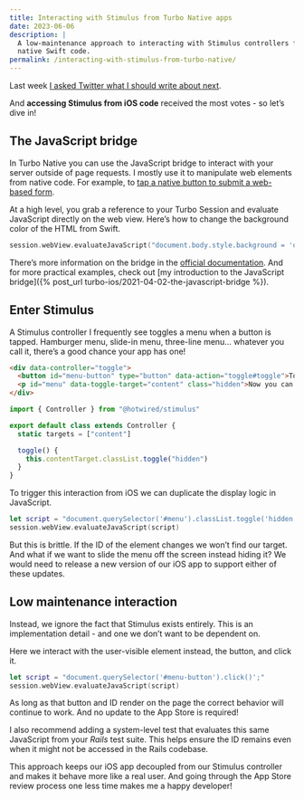 ```yaml
---
title: Interacting with Stimulus from Turbo Native apps
date: 2023-06-06
description: |
  A low-maintenance approach to interacting with Stimulus controllers from
  native Swift code.
permalink: /interacting-with-stimulus-from-turbo-native/
---
```


Last week [I asked Twitter what I should write about next](https://twitter.com/joemasilotti/status/1664632478752210944).

And **accessing Stimulus from iOS code** received the most votes - so let’s dive in!

## The JavaScript bridge

In Turbo Native you can use the JavaScript bridge to interact with your server outside of page requests. I mostly use it to manipulate web elements from native code. For example, to [tap a native button to submit a web-based form](https://www.youtube.com/watch?v=vgLIWVWAYrg).

At a high level, you grab a reference to your Turbo Session and evaluate JavaScript directly on the web view. Here’s how to change the background color of the HTML from Swift.

```swift
session.webView.evaluateJavaScript("document.body.style.background = 'orange';")
```

There’s more information on the bridge in the [official documentation](https://github.com/hotwired/turbo-ios/blob/main/Docs/Advanced.md#native---javascript-integration). And for more practical examples, check out [my introduction to the JavaScript bridge]({% post_url turbo-ios/2021-04-02-the-javascript-bridge %}).

## Enter Stimulus

A Stimulus controller I frequently see toggles a menu when a button is tapped. Hamburger menu, slide-in menu, three-line menu… whatever you call it, there’s a good chance your app has one!

```html
<div data-controller="toggle">
  <button id="menu-button" type="button" data-action="toggle#toggle">Toggle</button>
  <p id="menu" data-toggle-target="content" class="hidden">Now you can see me!</p>
</div>
```

```javascript
import { Controller } from "@hotwired/stimulus"

export default class extends Controller {
  static targets = ["content"]

  toggle() {
    this.contentTarget.classList.toggle("hidden")
  }
}
```

To trigger this interaction from iOS we can duplicate the display logic in JavaScript.

```swift
let script = "document.querySelector('#menu').classList.toggle('hidden');"
session.webView.evaluateJavaScript(script)
```

But this is brittle. If the ID of the element changes we won’t find our target. And what if we want to slide the menu off the screen instead hiding it? We would need to release a new version of our iOS app to support either of these updates.

## Low maintenance interaction

Instead, we ignore the fact that Stimulus exists entirely. This is an implementation detail - and one we don’t want to be dependent on.

Here we interact with the user-visible element instead, the button, and click it.

```swift
let script = "document.querySelector('#menu-button').click()';"
session.webView.evaluateJavaScript(script)
```

As long as that button and ID render on the page the correct behavior will continue to work. And no update to the App Store is required!

I also recommend adding a system-level test that evaluates this same JavaScript from your *Rails* test suite. This helps ensure the ID remains even when it might not be accessed in the Rails codebase.

This approach keeps our iOS app decoupled from our Stimulus controller and makes it behave more like a real user. And going through the App Store review process one less time makes me a happy developer!
